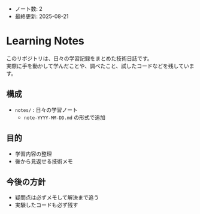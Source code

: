 - ノート数: <!-- NOTES_COUNT -->2<!-- NOTES_COUNT -->
- 最終更新: <!-- LAST_UPDATED -->2025-08-21<!-- LAST_UPDATED -->

# Learning Notes

このリポジトリは、日々の学習記録をまとめた技術日誌です。  
実際に手を動かして学んだことや、調べたこと、試したコードなどを残しています。

## 構成
- `notes/` : 日々の学習ノート
  - `note-YYYY-MM-DD.md` の形式で追加

## 目的
- 学習内容の整理
- 後から見返せる技術メモ

## 今後の方針
- 疑問点は必ずメモして解決まで追う
- 実験したコードも必ず残す

